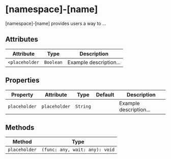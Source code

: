 # [namespace]-[name]

[namespace]-[name] provides users a way to ...

## Attributes

| Attribute        | Type      | Description                               |
|------------------|-----------|-------------------------------------------|
| `<placeholder`   | `Boolean` | Example description...                    |

## Properties

| Property              | Attribute             | Type      | Default             | Description                                      |
|-----------------------|-----------------------|-----------|---------------------|--------------------------------------------------|
| `placeholder`         | `placeholder`         | `String`  |                     | Example description...  |

## Methods

| Method             | Type                                   |
|--------------------|----------------------------------------|
| `placeholder`      | `(func: any, wait: any): void`         |
